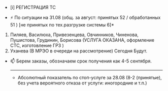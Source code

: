 -  [i] РЕГИСТРАЦИЯ ТС

- ⚡ По ситуации на 31.08 (общ. за август: принятых 52 / обработанных 51 ) [не принятых по тех.разгрузке системы 6]*
 
1) Пиляев, Василюха, Привезенцева, Овчинников, Чиненова, Пушистова, Грудинин, Борисова (УСЛУГА ОКАЗАНА, оформление СТС, изготовление ГРЗ )
2) Уханева (В МРЭО в очереди на рассмотрение) Сегодня Будут.
   
- 📫 Берем заказы, обозначаем срок получения как 4-5 сентября.
  _________________
  * Абсолютный показатель по стоп-услуге за 28.08 (8-2 (принятые), без учета вероятного отказа от услуги: иногородние и т.п.)


<!---
Yusovs/Yusovs is a ✨ special ✨ repository because its `README.md` (this file) appears on your GitHub profile.
You can click the Preview link to take a look at your changes.
--->
